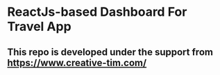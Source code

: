 # ReactJs-based Dashboard For Travel App

## This repo is developed under the support from https://www.creative-tim.com/
